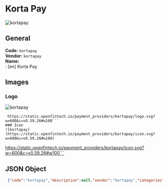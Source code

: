 # Korta Pay 
![kortapay](https://static.openfintech.io/payment_providers/kortapay/logo.svg?w=600&c=v0.59.26#w100)  
## General 
**Code:** `kortapay`  
**Vendor:** `kortapay`  
**Name:**  
:	[en] Korta Pay  
## Images 
### Logo 
![kortapay](https://static.openfintech.io/payment_providers/kortapay/logo.svg?w=600&c=v0.59.26#w100)  
```
 https://static.openfintech.io/payment_providers/kortapay/logo.svg?w=600&c=v0.59.26#w100```  
### Icon 
![kortapay](https://static.openfintech.io/payment_providers/kortapay/icon.svg?w=600&c=v0.59.26#w100)  
```
 https://static.openfintech.io/payment_providers/kortapay/icon.svg?w=600&c=v0.59.26#w100```  
## JSON Object 
```json
 {"code":"kortapay","description":null,"vendor":"kortapay","categories":null,"countries":null,"payment_method":null,"payout_method":null,"metadata":{"about_payments_code":"kortapay"},"name":{"en":"Korta Pay"}}```  
